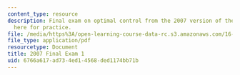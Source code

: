 ```yaml
---
content_type: resource
description: Final exam on optimal control from the 2007 version of the course, provided
  here for practice.
file: /media/https%3A/open-learning-course-data-rc.s3.amazonaws.com/16-323-principles-of-optimal-control-spring-2008/6766a617ad734ed14568ded1174bb71b_2007final.pdf
file_type: application/pdf
resourcetype: Document
title: 2007 Final Exam 1
uid: 6766a617-ad73-4ed1-4568-ded1174bb71b
---
```

